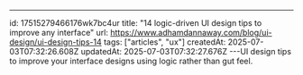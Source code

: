 ---
id: 17515279466176wk7bc4ur
title: "14 logic-driven UI design tips to improve any interface"
url: https://www.adhamdannaway.com/blog/ui-design/ui-design-tips-14
tags: ["articles", "ux"]
createdAt: 2025-07-03T07:32:26.608Z
updatedAt: 2025-07-03T07:32:27.676Z
---UI design tips to improve your interface designs using logic rather than gut feel.
